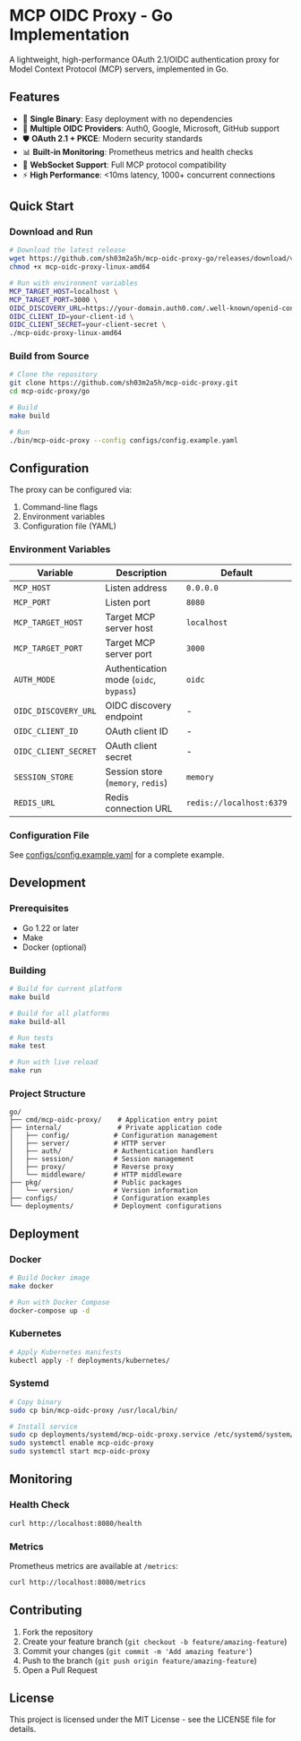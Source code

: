 # MCP OIDC Proxy - Go Implementation

A lightweight, high-performance OAuth 2.1/OIDC authentication proxy for Model Context Protocol (MCP) servers, implemented in Go.

## Features

- 🚀 **Single Binary**: Easy deployment with no dependencies
- 🔐 **Multiple OIDC Providers**: Auth0, Google, Microsoft, GitHub support
- 🛡️ **OAuth 2.1 + PKCE**: Modern security standards
- 📊 **Built-in Monitoring**: Prometheus metrics and health checks
- 🔄 **WebSocket Support**: Full MCP protocol compatibility
- ⚡ **High Performance**: <10ms latency, 1000+ concurrent connections

## Quick Start

### Download and Run

```bash
# Download the latest release
wget https://github.com/sh03m2a5h/mcp-oidc-proxy-go/releases/download/v1.0.0/mcp-oidc-proxy-linux-amd64
chmod +x mcp-oidc-proxy-linux-amd64

# Run with environment variables
MCP_TARGET_HOST=localhost \
MCP_TARGET_PORT=3000 \
OIDC_DISCOVERY_URL=https://your-domain.auth0.com/.well-known/openid-configuration \
OIDC_CLIENT_ID=your-client-id \
OIDC_CLIENT_SECRET=your-client-secret \
./mcp-oidc-proxy-linux-amd64
```

### Build from Source

```bash
# Clone the repository
git clone https://github.com/sh03m2a5h/mcp-oidc-proxy.git
cd mcp-oidc-proxy/go

# Build
make build

# Run
./bin/mcp-oidc-proxy --config configs/config.example.yaml
```

## Configuration

The proxy can be configured via:
1. Command-line flags
2. Environment variables
3. Configuration file (YAML)

### Environment Variables

| Variable | Description | Default |
|----------|-------------|---------|
| `MCP_HOST` | Listen address | `0.0.0.0` |
| `MCP_PORT` | Listen port | `8080` |
| `MCP_TARGET_HOST` | Target MCP server host | `localhost` |
| `MCP_TARGET_PORT` | Target MCP server port | `3000` |
| `AUTH_MODE` | Authentication mode (`oidc`, `bypass`) | `oidc` |
| `OIDC_DISCOVERY_URL` | OIDC discovery endpoint | - |
| `OIDC_CLIENT_ID` | OAuth client ID | - |
| `OIDC_CLIENT_SECRET` | OAuth client secret | - |
| `SESSION_STORE` | Session store (`memory`, `redis`) | `memory` |
| `REDIS_URL` | Redis connection URL | `redis://localhost:6379` |

### Configuration File

See [configs/config.example.yaml](configs/config.example.yaml) for a complete example.

## Development

### Prerequisites

- Go 1.22 or later
- Make
- Docker (optional)

### Building

```bash
# Build for current platform
make build

# Build for all platforms
make build-all

# Run tests
make test

# Run with live reload
make run
```

### Project Structure

```
go/
├── cmd/mcp-oidc-proxy/    # Application entry point
├── internal/              # Private application code
│   ├── config/           # Configuration management
│   ├── server/           # HTTP server
│   ├── auth/             # Authentication handlers
│   ├── session/          # Session management
│   ├── proxy/            # Reverse proxy
│   └── middleware/       # HTTP middleware
├── pkg/                  # Public packages
│   └── version/          # Version information
├── configs/              # Configuration examples
└── deployments/          # Deployment configurations
```

## Deployment

### Docker

```bash
# Build Docker image
make docker

# Run with Docker Compose
docker-compose up -d
```

### Kubernetes

```bash
# Apply Kubernetes manifests
kubectl apply -f deployments/kubernetes/
```

### Systemd

```bash
# Copy binary
sudo cp bin/mcp-oidc-proxy /usr/local/bin/

# Install service
sudo cp deployments/systemd/mcp-oidc-proxy.service /etc/systemd/system/
sudo systemctl enable mcp-oidc-proxy
sudo systemctl start mcp-oidc-proxy
```

## Monitoring

### Health Check

```bash
curl http://localhost:8080/health
```

### Metrics

Prometheus metrics are available at `/metrics`:

```bash
curl http://localhost:8080/metrics
```

## Contributing

1. Fork the repository
2. Create your feature branch (`git checkout -b feature/amazing-feature`)
3. Commit your changes (`git commit -m 'Add amazing feature'`)
4. Push to the branch (`git push origin feature/amazing-feature`)
5. Open a Pull Request

## License

This project is licensed under the MIT License - see the LICENSE file for details.